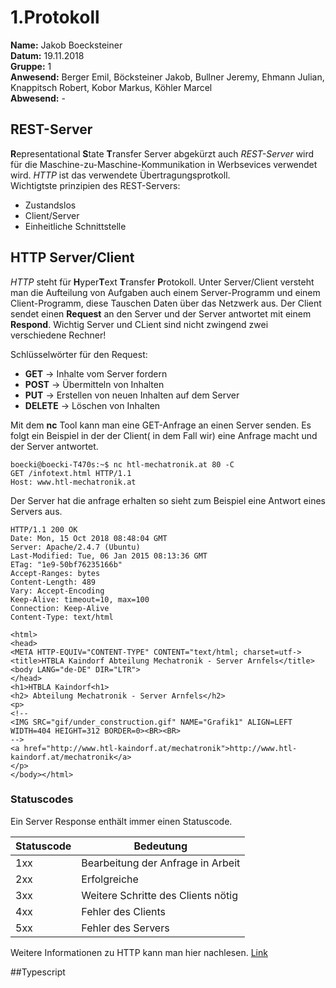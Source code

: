 # 1.Protokoll
**Name:** Jakob Boecksteiner   
**Datum:** 19.11.2018  
**Gruppe:** 1  
**Anwesend:** Berger Emil, Böcksteiner Jakob, Bullner Jeremy, Ehmann Julian, Knappitsch Robert, Kobor Markus, Köhler Marcel  
**Abwesend:** -  

## REST-Server
**R**epresentational **S**tate **T**ransfer Server abgekürzt auch *REST-Server* wird für die Maschine-zu-Maschine-Kommunikation in Werbsevices verwendet wird. *HTTP* ist das verwendete Übertragungsprotkoll.  
Wichtigtste prinzipien des REST-Servers: 
* Zustandslos  
* Client/Server  
* Einheitliche Schnittstelle 

## HTTP Server/Client
*HTTP* steht für **H**yper**T**ext **T**ransfer **P**rotokoll. Unter Server/Client versteht man die Aufteilung von Aufgaben auch einem Server-Programm und einem Client-Programm, diese Tauschen Daten über das Netzwerk aus. Der Client sendet einen **Request** an den Server und der Server antwortet mit einem **Respond**. Wichtig Server und CLient sind nicht zwingend zwei verschiedene Rechner!

Schlüsselwörter für den Request:
* **GET**     -> Inhalte vom Server fordern
* **POST**    -> Übermitteln von Inhalten
* **PUT**     -> Erstellen von neuen Inhalten auf dem Server
* **DELETE**  -> Löschen von Inhalten

Mit dem **nc** Tool kann man eine GET-Anfrage an einen Server senden. Es folgt ein Beispiel in der der Client( in dem Fall wir) eine Anfrage macht und der Server antwortet.

```   
boecki@boecki-T470s:~$ nc htl-mechatronik.at 80 -C
GET /infotext.html HTTP/1.1
Host: www.htl-mechatronik.at
```  
Der Server hat die anfrage erhalten so sieht zum Beispiel eine Antwort eines Servers aus.

```
HTTP/1.1 200 OK
Date: Mon, 15 Oct 2018 08:48:04 GMT
Server: Apache/2.4.7 (Ubuntu)
Last-Modified: Tue, 06 Jan 2015 08:13:36 GMT
ETag: "1e9-50bf76235166b"
Accept-Ranges: bytes
Content-Length: 489
Vary: Accept-Encoding
Keep-Alive: timeout=10, max=100
Connection: Keep-Alive
Content-Type: text/html

<html>
<head>
<META HTTP-EQUIV="CONTENT-TYPE" CONTENT="text/html; charset=utf->
<title>HTBLA Kaindorf Abteilung Mechatronik - Server Arnfels</title>
<body LANG="de-DE" DIR="LTR">
</head>
<h1>HTBLA Kaindorf<h1>
<h2> Abteilung Mechatronik - Server Arnfels</h2>
<p>
<!--
<IMG SRC="gif/under_construction.gif" NAME="Grafik1" ALIGN=LEFT WIDTH=404 HEIGHT=312 BORDER=0><BR><BR>
-->
<a href="http://www.htl-kaindorf.at/mechatronik">http://www.htl-kaindorf.at/mechatronik</a>
</p>
</body></html>  
```  

### Statuscodes
Ein Server Response enthält immer einen Statuscode. 

Statuscode | Bedeutung
---------- | ---------
1xx | Bearbeitung der Anfrage in Arbeit
2xx | Erfolgreiche
3xx | Weitere Schritte des Clients nötig
4xx | Fehler des Clients
5xx | Fehler des Servers    


Weitere Informationen zu HTTP kann man hier nachlesen. [Link](https://de.wikipedia.org/wiki/Hypertext_Transfer_Protocol)

##Typescript


